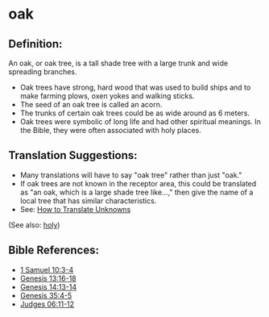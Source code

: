 # oak #

## Definition: ##

An oak, or oak tree,  is a tall shade tree with a large trunk and wide spreading branches.

* Oak trees have strong, hard wood that was used to build ships and to make farming plows, oxen yokes and walking sticks.
* The seed of an oak tree is called an acorn.
* The trunks of certain oak trees could be as wide around as 6 meters.
* Oak trees were symbolic of long life and had other spiritual meanings. In the Bible, they were often associated with holy places.

## Translation Suggestions: ##

* Many translations will have to say "oak tree" rather than just "oak."
* If oak trees are not known in the receptor area, this could be translated as "an oak, which is a large shade tree like…," then give the name of a local tree that has similar characteristics.
* See: [How to Translate Unknowns](en/ta-vol1/translate/man/translate-unknown)

(See also: [holy](../kt/holy.md))

## Bible References: ##

* [1 Samuel 10:3-4](en/tn/1sa/help/10/03)
* [Genesis 13:16-18](en/tn/gen/help/13/16)
* [Genesis 14:13-14](en/tn/gen/help/14/13)
* [Genesis 35:4-5](en/tn/gen/help/35/04)
* [Judges 06:11-12](en/tn/jdg/help/06/11)